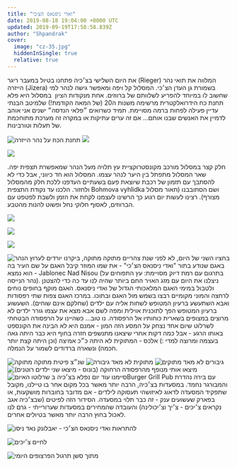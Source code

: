 ```yaml
---
title: "ואדי ניסנאס הצ׳כי"
date: 2019-08-18 19:04:00 +0000 UTC
updated: 2019-09-19T17:58:58.839Z
author: "Shpandrak"
cover:
  image: "cz-35.jpg"
  hiddenInSingle: true
  relative: true
---
```


את היום השלישי בצ׳כיה פתחנו בטיול במעבר ריגר (Rieger) המלווה את תואי נהר הייזרה (Jizera) בשמורת גן העדן הצ׳כי. המסלול קל ויפה ומאפשר גישה לנהר למי שחשוב לו במיוחד להפריע לשלוותם של ברווזים. אחת מנקודות הציון  במסלול היא פלא תחנת כח הידרואלקטרית מרשימה משנות ה20 (של המאה הקודמת!) שלמיטב הבנתי עדיין פעילה לפחות ברמה מסויימת. תמיד כשרואים ״פלאי הנדסה״ ישנים אני אוהב לדמיין את האנשים שבנו אותם... אם זה ערים עתיקות או במקרה זה מערכת מתוחכמת של תעלות וטורבינות.

![](EFFECTS.jpg "תחנת הכח על נהר הייזרה")
![](cz-35.jpg)

![](cz-32.jpg)

חלק קצר במסלול מורכב מקונסטרוקציית עץ תלויה מעל הנהר שמאפשרת תצפית יפה. שאר המסלול מתפתל בין היער לנהר עצמו. המסלול הוא חד כיווני, אבל כדי לא להסתבך עם תזמון של רכבת שיוצאת פעם בשעתיים העדפנו ללכת חלק מהמסלול ולחזור. הלכנו עד נקודת התצפית Bohmova vyhlidka ושם הסתובבנו (תאור מסלול מצורף). רצינו לעשות יום רגוע כך הרשינו לעצמנו לקחת את הזמן ולשבת לפטפט עם הברווזים, לאסוף חלוקי נחל ופשוט להנות מהטבע.

![](Screen+Shot+2019-09-17+at+15.07.47.png)

![](cz-37.jpg)

![](IMG_0519-HEIC.jpg)

![](cz-34.jpg "יורדים לערוץ הנהר")
בחציו השני של היום, לא לפני שנת צהריים מתוקה מתוקה, ביקרנו באגם שנודע בתור "ואדי ניסנאס הצ׳כי" - את שמו המוזר קיבל האגם על שם העיר בה הוא נמצא - Jablonec Nad Nisou (בתרגום עם רמת דיוק מסויימת: עץ התפוחים על נהר הנייסה). ניצלנו את היום עם מזג האויר החם ביותר שהיה לנו עד כה כדי להצטנן ולטבול במימי האגם המלאכותי הגדול של ואדי ניסנאס. האגם מוקף בחופים נוחים לרחצה והמוני מקומיים רבצו בשמש מול האגם ובתוכו. במרכז האגם צפות שתי רפסודות ואבא השתעשע ברעיון המטופש לשחות אליה עם ילדים (שחלקם אינם שוחים). השעשוע ברעיון המטופש הפך לתוכנית אוילית ומפה לשם אבא מצא את עצמו גורר ילדים לא מרוצים במצופים בשארית כוחותיו אל הרפסודה. נו טוב... כשהיינו על הרפסודה הבטחתי לשרלוט שיום אחד נצחק על המסע הזה המון - אמנם היא לא הבינה את הקונספט באותו הרגע - אבל כמה דקות אחרי שיצאנו מתנשפים חזרה בחוף היא כבר היתה גאה בעצמה ומרוצה למדי :) אלכס - המתוקית לא היתה כ״כ אמיצה (וכן היתה קצת יותר חכמה) ונשארה ברדודים לשמור על הנמלה.

![](IMG_0597-HEIC.jpg "שנ״צ פיטית מתוקה מתוקה")
![](IMG_5902-HEIC.jpg "מתוקית לא מאד גיבורה")
![](IMG_0605-HEIC.jpg "גיבורים לא מאד מתוקים")
![](IMG_5925-HEIC.jpg "מיצאו אותי מנופף מהרפסודה הרחוקה (בונוס - מיצאו שני ילדים רוטנים)")
![](IMG_0644-HEIC.jpg "שרלוטו האיום")
סיימנו עוד יום נפלא בצ׳כיה בBurger Grill Pub עם בירה נהדרת והמבורגר נחמד. במסעדות בצ׳כיה, הרבה יותר מאשר בכל מקום אחר בו טיילנו, מקובל שתפקיד המסעדה לדאוג לאיזושהי תעסוקה לילדים - אם מדובר בחוברות מושקעות, או בפארק שעשועים ענק - זה כבר תלוי במסעדה. הסידור הזה לפיטים (שבצ׳כיה אגב נקראים צ׳יכים - צ׳יך וצ׳יכולינה) והעובדה שהמחירים במסעדות שערורייתי - גרם לנו לאכול בחוץ הרבה יותר מאשר בטיולים אחרים.

![](IMG_0621-HEIC.jpg "להתראות ואדי ניסנאס הצ׳כי - יאבלונק נאד ניסו")

![](IMG_0658-HEIC.jpg "לחיים צ׳יכים")

![](IMG_0656-HEIC.jpg "מתוך סשן תרגול הפרצופים היומי")
